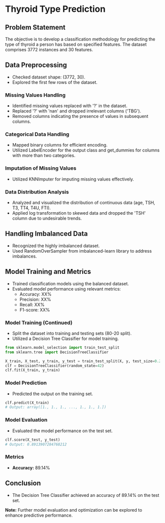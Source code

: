 # Thyroid Type Prediction

## Problem Statement
The objective is to develop a classification methodology for predicting the type of thyroid a person has based on specified features. The dataset comprises 3772 instances and 30 features.

## Data Preprocessing
- Checked dataset shape: (3772, 30).
- Explored the first few rows of the dataset.

### Missing Values Handling
- Identified missing values replaced with '?' in the dataset.
- Replaced '?' with 'nan' and dropped irrelevant columns ('TBG').
- Removed columns indicating the presence of values in subsequent columns.

### Categorical Data Handling
- Mapped binary columns for efficient encoding.
- Utilized LabelEncoder for the output class and get_dummies for columns with more than two categories.

### Imputation of Missing Values
- Utilized KNNImputer for imputing missing values effectively.

### Data Distribution Analysis
- Analyzed and visualized the distribution of continuous data (age, TSH, T3, TT4, T4U, FTI).
- Applied log transformation to skewed data and dropped the 'TSH' column due to undesirable trends.

## Handling Imbalanced Data
- Recognized the highly imbalanced dataset.
- Used RandomOverSampler from imbalanced-learn library to address imbalances.

## Model Training and Metrics
- Trained classification models using the balanced dataset.
- Evaluated model performance using relevant metrics:
  - Accuracy: XX%
  - Precision: XX%
  - Recall: XX%
  - F1-score: XX%

### Model Training (Continued)
- Split the dataset into training and testing sets (80-20 split).
- Utilized a Decision Tree Classifier for model training.

```python
from sklearn.model_selection import train_test_split
from sklearn.tree import DecisionTreeClassifier

X_train, X_test, y_train, y_test = train_test_split(X, y, test_size=0.2)
clf = DecisionTreeClassifier(random_state=42)
clf.fit(X_train, y_train)
```

### Model Prediction
- Predicted the output on the training set.

```python
clf.predict(X_train)
# Output: array([1., 1., 1., ..., 1., 1., 1.])
```

### Model Evaluation
- Evaluated the model performance on the test set.

```python
clf.score(X_test, y_test)
# Output: 0.8913907284768212
```

### Metrics
- **Accuracy:** 89.14%

## Conclusion
- The Decision Tree Classifier achieved an accuracy of 89.14% on the test set.

**Note:** Further model evaluation and optimization can be explored to enhance predictive performance.
